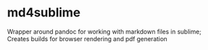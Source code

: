 # md4sublime
Wrapper around pandoc for working with markdown files in sublime; Creates builds for browser rendering and pdf generation
